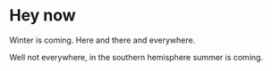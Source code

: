 # Hey now
Winter is coming. Here and there and everywhere.

Well not everywhere, in the southern hemisphere summer is coming. 
